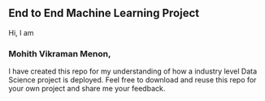 ## End to End Machine Learning Project 
Hi, I am 
### Mohith Vikraman Menon,
I have created this repo for my understanding of how a industry level Data Science project is deployed.
Feel free to download and reuse this repo for your own project and share me your feedback.


